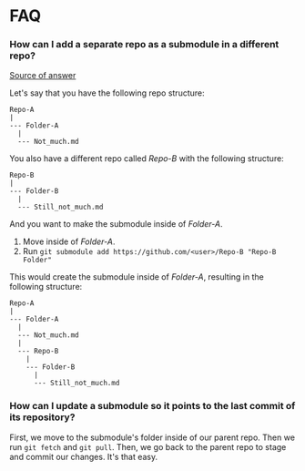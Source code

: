 # FAQ

### How can I add a separate repo as a submodule in a different repo?
[Source of answer](https://github.blog/open-source/git/working-with-submodules/)

Let's say that you have the following repo structure:

```
Repo-A
|
--- Folder-A
  |
  --- Not_much.md
```

You also have a different repo called _Repo-B_ with the following structure:

```
Repo-B
|
--- Folder-B
  |
  --- Still_not_much.md
```

And you want to make the submodule inside of _Folder-A_.

1. Move inside of _Folder-A_.
2. Run `git submodule add https://github.com/<user>/Repo-B "Repo-B Folder"`

This would create the submodule inside of _Folder-A_, resulting in the following structure:

```
Repo-A
|
--- Folder-A
  |
  --- Not_much.md
  |
  --- Repo-B
    |
    --- Folder-B
      |
      --- Still_not_much.md
```

### How can I update a submodule so it points to the last commit of its repository?

First, we move to the submodule's folder inside of our parent repo. Then we run `git fetch` and `git pull`. Then, we go back to the parent repo to stage and commit our changes. It's that easy.